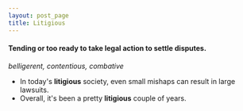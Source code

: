 ```yaml
---
layout: post_page
title: Litigious
---
```



#### Tending or too ready to take legal action to settle disputes.

*belligerent, contentious, combative*

- In today's **litigious** society, even small mishaps can result in large lawsuits.
- Overall, it's been a pretty **litigious** couple of years.